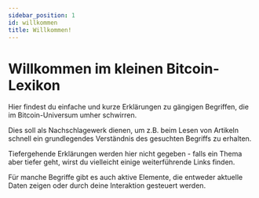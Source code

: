 ```yaml
---
sidebar_position: 1
id: willkommen
title: Willkommen!
---
```


# Willkommen im kleinen Bitcoin-Lexikon

Hier findest du einfache und kurze Erklärungen zu gängigen Begriffen, die im Bitcoin-Universum umher schwirren.

Dies soll als Nachschlagewerk dienen, um z.B. beim Lesen von Artikeln schnell ein grundlegendes Verständnis des gesuchten Begriffs zu erhalten.

Tiefergehende Erklärungen werden hier nicht gegeben - falls ein Thema aber tiefer geht, wirst du vielleicht einige weiterführende Links finden.

Für manche Begriffe gibt es auch aktive Elemente, die entweder aktuelle Daten zeigen oder durch deine Interaktion gesteuert werden.
